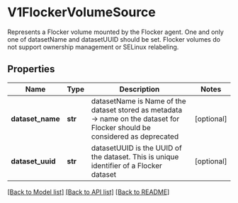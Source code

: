 # V1FlockerVolumeSource

Represents a Flocker volume mounted by the Flocker agent. One and only one of datasetName and datasetUUID should be set. Flocker volumes do not support ownership management or SELinux relabeling.
## Properties
Name | Type | Description | Notes
------------ | ------------- | ------------- | -------------
**dataset_name** | **str** | datasetName is Name of the dataset stored as metadata -&gt; name on the dataset for Flocker should be considered as deprecated | [optional] 
**dataset_uuid** | **str** | datasetUUID is the UUID of the dataset. This is unique identifier of a Flocker dataset | [optional] 

[[Back to Model list]](../README.md#documentation-for-models) [[Back to API list]](../README.md#documentation-for-api-endpoints) [[Back to README]](../README.md)


